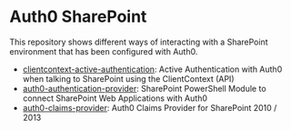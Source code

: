 # Auth0 SharePoint

This repository shows different ways of interacting with a SharePoint environment that has been configured with Auth0.

- [clientcontext-active-authentication](clientcontext-active-authentication): Active Authentication with Auth0 when talking to SharePoint using the ClientContext (API)
- [auth0-authentication-provider](auth0-authentication-provider): SharePoint PowerShell Module to connect SharePoint Web Applications with Auth0
- [auth0-claims-provider](auth0-claims-provider/src): Auth0 Claims Provider for SharePoint 2010 / 2013 

